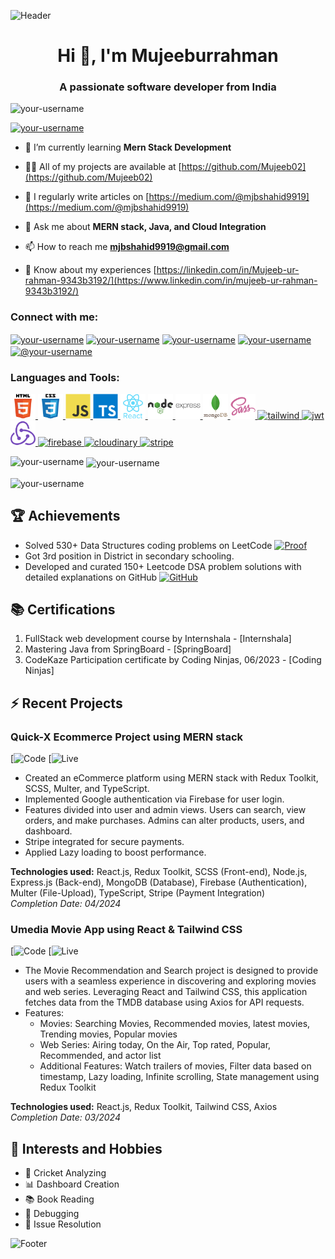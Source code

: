 ![Header](https://raw.githubusercontent.com/Mujeeb02/Mujeeb02/main/assets/header.png)

<h1 align="center">Hi 👋, I'm Mujeeburrahman</h1>
<h3 align="center">A passionate software developer from India</h3>

<p align="left"> <img src="https://komarev.com/ghpvc/?username=your-username&label=Profile%20views&color=0e75b6&style=flat" alt="your-username" /> </p>

<p align="left"> <a href="https://twitter.com/your-username" target="blank"><img src="https://img.shields.io/twitter/follow/your-username?logo=twitter&style=for-the-badge" alt="your-username" /></a> </p>

- 🌱 I’m currently learning **Mern Stack Development**

- 👨‍💻 All of my projects are available at [https://github.com/Mujeeb02](https://github.com/Mujeeb02)

- 📝 I regularly write articles on [https://medium.com/@mjbshahid9919](https://medium.com/@mjbshahid9919)

- 💬 Ask me about **MERN stack, Java, and Cloud Integration**

- 📫 How to reach me **mjbshahid9919@gmail.com**

- 📄 Know about my experiences [https://linkedin.com/in/Mujeeb-ur-rahman-9343b3192/](https://www.linkedin.com/in/mujeeb-ur-rahman-9343b3192/)

<h3 align="left">Connect with me:</h3>
<p align="left">
<a href="https://www.linkedin.com/in/mujeeb-ur-rahman-9343b3192/" target="blank"><img align="center" src="https://cdn.jsdelivr.net/npm/simple-icons@3.0.1/icons/linkedin.svg" alt="your-username" height="30" width="40" /></a>
<a href="https://twitter.com/morecric" target="blank"><img align="center" src="https://cdn.jsdelivr.net/npm/simple-icons@3.0.1/icons/twitter.svg" alt="your-username" height="30" width="40" /></a>
<a href="https://stackoverflow.com/users/19871041/mujeeb-ur-rahman" target="blank"><img align="center" src="https://cdn.jsdelivr.net/npm/simple-icons@3.0.1/icons/stackoverflow.svg" alt="your-username" height="30" width="40" /></a>
<a href="https://www.instagram.com/the_mujeeb24/" target="blank"><img align="center" src="https://cdn.jsdelivr.net/npm/simple-icons@3.0.1/icons/instagram.svg" alt="your-username" height="30" width="40" /></a>
<a href="https://medium.com/@mjbshahid9919" target="blank"><img align="center" src="https://cdn.jsdelivr.net/npm/simple-icons@3.0.1/icons/medium.svg" alt="@your-username" height="30" width="40" /></a>
</p>

<h3 align="left">Languages and Tools:</h3>
<p align="left"> 
<a href="https://www.w3.org/html/" target="_blank"> <img src="https://raw.githubusercontent.com/devicons/devicon/master/icons/html5/html5-original-wordmark.svg" alt="html5" width="40" height="40"/> </a> 
<a href="https://www.w3schools.com/css/" target="_blank"> <img src="https://raw.githubusercontent.com/devicons/devicon/master/icons/css3/css3-original-wordmark.svg" alt="css3" width="40" height="40"/> </a> 
<a href="https://developer.mozilla.org/en-US/docs/Web/JavaScript" target="_blank"> <img src="https://raw.githubusercontent.com/devicons/devicon/master/icons/javascript/javascript-original.svg" alt="javascript" width="40" height="40"/> </a>
<a href="https://www.typescriptlang.org/" target="_blank"> <img src="https://raw.githubusercontent.com/devicons/devicon/master/icons/typescript/typescript-original.svg" alt="typescript" width="40" height="40"/> </a>
<a href="https://reactjs.org/" target="_blank"> <img src="https://raw.githubusercontent.com/devicons/devicon/master/icons/react/react-original-wordmark.svg" alt="react" width="40" height="40"/> </a>
<a href="https://nodejs.org" target="_blank"> <img src="https://raw.githubusercontent.com/devicons/devicon/master/icons/nodejs/nodejs-original-wordmark.svg" alt="nodejs" width="40" height="40"/> </a>
<a href="https://expressjs.com" target="_blank"> <img src="https://raw.githubusercontent.com/devicons/devicon/master/icons/express/express-original-wordmark.svg" alt="express" width="40" height="40"/> </a>
<a href="https://mongodb.com/" target="_blank"> <img src="https://raw.githubusercontent.com/devicons/devicon/master/icons/mongodb/mongodb-original-wordmark.svg" alt="mongodb" width="40" height="40"/> </a>
<a href="https://sass-lang.com" target="_blank"> <img src="https://raw.githubusercontent.com/devicons/devicon/master/icons/sass/sass-original.svg" alt="sass" width="40" height="40"/> </a>
<a href="https://tailwindcss.com/" target="_blank"> <img src="https://www.vectorlogo.zone/logos/tailwindcss/tailwindcss-icon.svg" alt="tailwind" width="40" height="40"/> </a>
<a href="https://jwt.io/" target="_blank"> <img src="https://cdn.worldvectorlogo.com/logos/jwt-3.svg" alt="jwt" width="40" height="40"/> </a>
<a href="https://redux.js.org" target="_blank"> <img src="https://raw.githubusercontent.com/devicons/devicon/master/icons/redux/redux-original.svg" alt="redux" width="40" height="40"/> </a>
<a href="https://firebase.google.com/" target="_blank"> <img src="https://www.vectorlogo.zone/logos/firebase/firebase-icon.svg" alt="firebase" width="40" height="40"/> </a>
<a href="https://cloudinary.com" target="_blank"> <img src="https://res.cloudinary.com/cloudinary-marketing/image/upload/v1611730380/logo/for-white-bg/cloudinary_icon_blue.svg" alt="cloudinary" width="40" height="40"/> </a>
<a href="https://stripe.com" target="_blank"> <img src="https://www.vectorlogo.zone/logos/stripe/stripe-icon.svg" alt="stripe" width="40" height="40"/> </a>
</p>

<p><img align="left" src="https://github-readme-stats.vercel.app/api/top-langs?username=your-username&show_icons=true&locale=en&layout=compact" alt="your-username" /></p>

<p>&nbsp;<img align="center" src="https://github-readme-stats.vercel.app/api?username=your-username&show_icons=true&locale=en" alt="your-username" /></p>

<p><img align="center" src="https://github-readme-streak-stats.herokuapp.com/?user=your-username&" alt="your-username" /></p>

## 🏆 Achievements
- Solved 530+ Data Structures coding problems on LeetCode [![Proof](https://img.shields.io/badge/LeetCode-Proof-orange?style=flat&logo=leetcode)](https://leetcode.com/u/the_mujeeb02/)
- Got 3rd position in District in secondary schooling.
- Developed and curated 150+ Leetcode DSA problem solutions with detailed explanations on GitHub [![GitHub](https://img.shields.io/badge/GitHub-Proof-blue?style=flat&logo=github)](https://github.com/Mujeeb02/leetcode-solutions)

## 📚 Certifications
1. FullStack web development course by Internshala - [Internshala]
2. Mastering Java from SpringBoard - [SpringBoard]
3. CodeKaze Participation certificate by Coding Ninjas, 06/2023 - [Coding Ninjas]

## ⚡ Recent Projects
### Quick-X Ecommerce Project using MERN stack
[![Code](https://github.com/Mujeeb02/Frontend-_Ecommer) 
[![Live](https://shop-next-omega-woad.vercel.app/)  

- Created an eCommerce platform using MERN stack with Redux Toolkit, SCSS, Multer, and TypeScript.
- Implemented Google authentication via Firebase for user login.
- Features divided into user and admin views. Users can search, view orders, and make purchases. Admins can alter products, users, and dashboard.
- Stripe integrated for secure payments.
- Applied Lazy loading to boost performance.

**Technologies used:** React.js, Redux Toolkit, SCSS (Front-end), Node.js, Express.js (Back-end), MongoDB (Database), Firebase (Authentication), Multer (File-Upload), TypeScript, Stripe (Payment Integration)  
*Completion Date: 04/2024*

### Umedia Movie App using React & Tailwind CSS
[![Code](https://github.com/Mujeeb02/Movie_app) 
[![Live](https://movie-app-lake-nu.vercel.app/)  

- The Movie Recommendation and Search project is designed to provide users with a seamless experience in discovering and exploring movies and web series. Leveraging React and Tailwind CSS, this application fetches data from the TMDB database using Axios for API requests.
- Features:
  - Movies: Searching Movies, Recommended movies, latest movies, Trending movies, Popular movies
  - Web Series: Airing today, On the Air, Top rated, Popular, Recommended, and actor list
  - Additional Features: Watch trailers of movies, Filter data based on timestamp, Lazy loading, Infinite scrolling, State management using Redux Toolkit

**Technologies used:** React.js, Redux Toolkit, Tailwind CSS, Axios  
*Completion Date: 03/2024*

## 🎨 Interests and Hobbies
- 🏏 Cricket Analyzing
- 📊 Dashboard Creation
- 📚 Book Reading
- 🐛 Debugging
- 🔧 Issue Resolution

![Footer](https://raw.githubusercontent.com/your-username/your-username/main/assets/footer.png)
